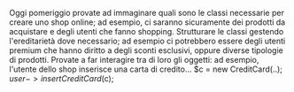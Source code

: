 Oggi pomeriggio provate ad immaginare quali sono le classi necessarie per creare uno shop online; ad esempio, ci saranno sicuramente dei prodotti da acquistare e degli utenti che fanno shopping.
Strutturare le classi gestendo l'ereditarietà dove necessario; ad esempio ci potrebbero essere degli utenti premium che hanno diritto a degli sconti esclusivi, oppure diverse tipologie di prodotti.
Provate a far interagire tra di loro gli oggetti: ad esempio, l'utente dello shop inserisce una carta di credito...
$c = new CreditCard(..); 
$user->insertCreditCard($c);

